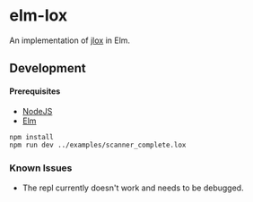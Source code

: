 # elm-lox

An implementation of [jlox](https://craftinginterpreters.com/) in Elm.

## Development

#### Prerequisites

- [NodeJS](https://nodejs.org/en/)
- [Elm](https://elm-lang.org/)

```sh
npm install
npm run dev ../examples/scanner_complete.lox
```

### Known Issues

- The repl currently doesn't work and needs to be debugged.
